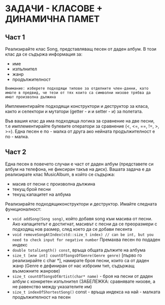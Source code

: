 # ЗАДАЧИ - КЛАСОВЕ + ДИНАМИЧНА ПАМЕТ

## Част 1
Реализирайте клас Song, представляващ песен от даден албум. В този клас да се съдържа информация за:
 - име
 - изпълнител
 - жанр
 - продължителност

```
Внимание: изберете подходящи типове за отделните член-данни, като имате в предвид, че тези от тях които са символни низове трябва да имат произволна дължина
```

Имплементирайте подходящи конструктори и деструктор за класа, както и селектори и мутатори (getter - и и setter - и) за полетата.

Във вашия клас да има подходяща логика за сравнение на две песни, т.е имплементирайте булевите оператори за сравнение (<, <=, ==, !=, >, >=). 
Една песен е по - малка от друга ако нейната продължителност е по - малка.

## Част 2
Една песен в повечето случаи е част от даден албум (представете си албум на телефона, не фиксиран такъв на диск). 
Вашата задача е да реализирате клас MusicAlbum, в който се съдържа:

 - масив от песни с произволна дължина
 - текущ брой песни
 - текущ капацитет на албума

Реализирайте подходящиконструктори и деструктор. 
Имайте следната функционалност:
 - ```void addSong(Song song)```, който добавя song към масива от песни. Ако капацитетът е достигнат, масивът с песни да се преоразмери с 
 подходящ нов размер, след което да се добави песента
 - ```void removeSongAtIndex(std::size_t index) // can be int, but you need to check input for negative number```
 Премахва песен по подаден индекс
 - ```double totalLength() const```, връща общата дължите на албума
 - ```size_t [или int] countOfSongsOfGenre(Genre genre)``` [първо го реализирайте с  char *], намирате броя песни, които са от даден жанр
 (Genre e дефиниран от нас изброим тип, съдържащ възможните жанрове)
 - ```size_t countOfSongsOfArtist(char* name)``` - броя на песни от даден албум с конкретен изпълнител (ЗАБЕЛЕЖКА: сравнявате низове, а не
 равенство между указателите им)
 - ```size_t indexOfShortestSong()``` const - връща индекса на най - малката продължителност на песен
